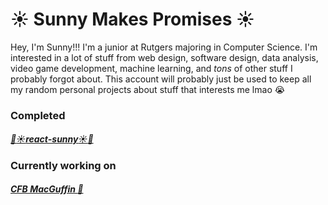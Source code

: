 # :sunny: Sunny Makes Promises :sunny:
Hey, I'm Sunny!!! I'm a junior at Rutgers majoring in Computer Science. I'm interested in a lot of stuff from web design, software design, data analysis, video game development, machine learning, and *tons* of other stuff I probably forgot about. This account will probably just be used to keep all my random personal projects about stuff that interests me lmao :sob:

### Completed
##### [:butterfly::sunny:react-sunny:sunny::hatched_chick:](https://github.com/sunnymakespromises/react-sunny)

### Currently working on
##### [CFB MacGuffin :football:](#)
<!---
sunnyfeelsfine/sunnyfeelsfine is a ✨ special ✨ repository because its `README.md` (this file) appears on your GitHub profile.
You can click the Preview link to take a look at your changes.
--->
